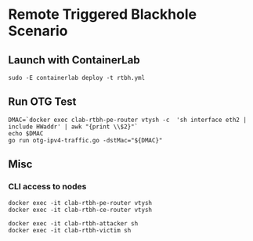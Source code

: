 # Remote Triggered Blackhole Scenario

## Launch with ContainerLab

```Shell
sudo -E containerlab deploy -t rtbh.yml
````

## Run OTG Test

```Shell
DMAC=`docker exec clab-rtbh-pe-router vtysh -c  'sh interface eth2 | include HWaddr' | awk "{print \\$2}"`
echo $DMAC
go run otg-ipv4-traffic.go -dstMac="${DMAC}"
````

## Misc
### CLI access to nodes

```Shell
docker exec -it clab-rtbh-pe-router vtysh
docker exec -it clab-rtbh-ce-router vtysh

docker exec -it clab-rtbh-attacker sh
docker exec -it clab-rtbh-victim sh
````

